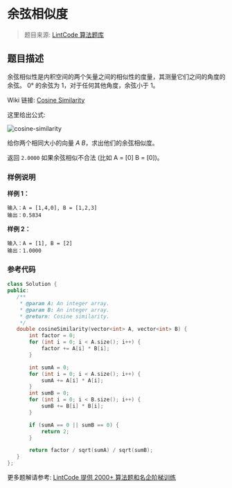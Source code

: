 # 余弦相似度
 > 题目来源: [LintCode 算法题库](https://www.lintcode.com/problem/cosine-similarity/?utm_source=sc-github-wzz)
 ## 题目描述
 余弦相似性是内积空间的两个矢量之间的相似性的度量，其测量它们之间的角度的余弦。 0° 的余弦为 1，对于任何其他角度，余弦小于 1。

Wiki 链接: [Cosine Similarity](https://en.wikipedia.org/wiki/Cosine_similarity "")

这里给出公式:

![cosine-similarity](https://lintcode-media.s3.amazonaws.com/problem/cosine-similarity.png "")

给你两个相同大小的向量 *A* *B*，求出他们的余弦相似度。

返回 `2.0000` 如果余弦相似不合法 (比如 A = [0] B = [0])。
 ### 样例说明
 **样例 1：**
```
输入：A = [1,4,0], B = [1,2,3]
输出：0.5834
```
**样例 2：**
```
输入：A = [1], B = [2]
输出：1.0000
```
 ### 参考代码
 ```cpp
class Solution {
public:
    /**
     * @param A: An integer array.
     * @param B: An integer array.
     * @return: Cosine similarity.
     */
    double cosineSimilarity(vector<int> A, vector<int> B) {
        int factor = 0;
        for (int i = 0; i < A.size(); i++) {
            factor += A[i] * B[i];
        }

        int sumA = 0;
        for (int i = 0; i < A.size(); i++) {
            sumA += A[i] * A[i];
        }
        int sumB = 0;
        for (int i = 0; i < B.size(); i++) {
            sumB += B[i] * B[i];
        }

        if (sumA == 0 || sumB == 0) {
            return 2;
        }

        return factor / sqrt(sumA) / sqrt(sumB);
    }
};


```
 更多题解请参考: [LintCode 提供 2000+ 算法题和名企阶梯训练](https://www.lintcode.com/problem/?utm_source=sc-github-wzz)